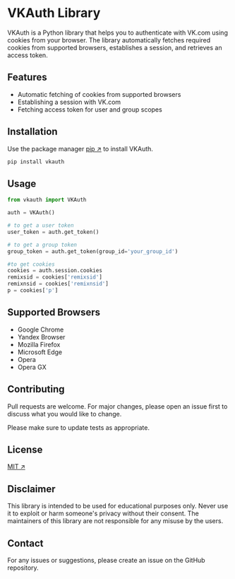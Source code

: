 # VKAuth Library

VKAuth is a Python library that helps you to authenticate with VK.com using cookies from your browser. The library automatically fetches required cookies from supported browsers, establishes a session, and retrieves an access token.

## Features

- Automatic fetching of cookies from supported browsers
- Establishing a session with VK.com
- Fetching access token for user and group scopes

## Installation

Use the package manager [pip ↗](https://pypi.org/project/vkauth/) to install VKAuth.

```bash
pip install vkauth
```

## Usage

```python
from vkauth import VKAuth

auth = VKAuth()

# to get a user token
user_token = auth.get_token()

# to get a group token
group_token = auth.get_token(group_id='your_group_id')

#to get cookies
cookies = auth.session.cookies
remixsid = cookies['remixsid']
remixnsid = cookies['remixnsid']
p = cookies['p']
```

## Supported Browsers

- Google Chrome
- Yandex Browser
- Mozilla Firefox
- Microsoft Edge
- Opera
- Opera GX

## Contributing
Pull requests are welcome. For major changes, please open an issue first to discuss what you would like to change.

Please make sure to update tests as appropriate.

## License
[MIT ↗](LICENSE)

## Disclaimer
This library is intended to be used for educational purposes only. Never use it to exploit or harm someone's privacy without their consent. The maintainers of this library are not responsible for any misuse by the users.

## Contact
For any issues or suggestions, please create an issue on the GitHub repository.